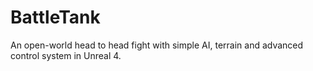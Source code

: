 # BattleTank
An open-world head to head fight with simple AI, terrain and advanced control system in Unreal 4.
